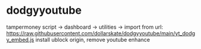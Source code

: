 # dodgyyoutube
tampermoney script -> dashboard -> utilities -> import from url: https://raw.githubusercontent.com/dollarskate/dodgyyoutube/main/yt_dodgy_embed.js
install ublock origin, remove youtube enhance
